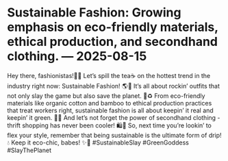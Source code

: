 # Sustainable Fashion: Growing emphasis on eco-friendly materials, ethical production, and secondhand clothing. — 2025-08-15

Hey there, fashionistas!💚🌿 Let’s spill the tea☕ on the hottest trend in the industry right now: Sustainable Fashion! 🌎👗 It’s all about rockin’ outfits that not only slay the game but also save the planet. 🌿♻️ From eco-friendly materials like organic cotton and bamboo to ethical production practices that treat workers right, sustainable fashion is all about keepin’ it real and keepin’ it green. 🌿💚 And let’s not forget the power of secondhand clothing - thrift shopping has never been cooler! 🛍👖 So, next time you’re lookin’ to flex your style, remember that being sustainable is the ultimate form of drip! 💧 Keep it eco-chic, babes! ✨💚 #SustainableSlay #GreenGoddess #SlayThePlanet